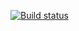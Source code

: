 [![Build status](https://ci.appveyor.com/api/projects/status/n25sj0s2ibi8udc5?svg=true)](https://ci.appveyor.com/project/Polya008/eventsource-websockets)
